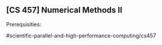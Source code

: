 ## [CS 457] Numerical Methods II

Prerequisities:


#scientific-parallel-and-high-performance-computing/cs457